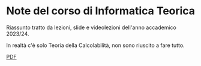 # Note del corso di Informatica Teorica

Riassunto tratto da lezioni, slide e videolezioni dell'anno accademico 2023/24.

In realtà c'è solo Teoria della Calcolabilità, non sono riuscito a fare tutto.

[PDF](https://github.com/maurotella/appuntiIT/blob/main/InformaticaTeorica.pdf)
